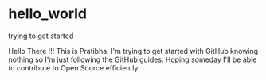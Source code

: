 # hello_world
trying to get started

Hello There !!!
This is Pratibha, I'm trying to get started with GitHub knowing nothing so I'm just following the GitHub guides.
Hoping someday I'll be able to contribute to Open Source efficiently.
